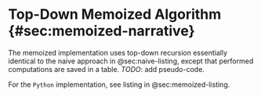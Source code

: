 # Top-Down Memoized Algorithm {#sec:memoized-narrative}

The memoized implementation uses top-down recursion essentially identical
to the naive approach in @sec:naive-listing, except that performed
computations are saved in a table. *TODO*: add pseudo-code.

For the `Python` implementation, see listing in @sec:memoized-listing.

